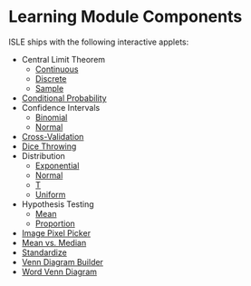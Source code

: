 # Learning Module Components

ISLE ships with the following interactive applets:

* Central Limit Theorem
	* [Continuous](https://isle.heinz.cmu.edu/components/continuous-clt/)
	* [Discrete](https://isle.heinz.cmu.edu/components/discrete-clt/)
	* [Sample](https://isle.heinz.cmu.edu/components/sample-clt/)
* [Conditional Probability](https://isle.heinz.cmu.edu/components/conditional-probability/)
* Confidence Intervals
	* [Binomial](https://isle.heinz.cmu.edu/components/confidence-coverage-binomial)
	* [Normal](https://isle.heinz.cmu.edu/components/confidence-coverage-normal)
* [Cross-Validation](https://isle.heinz.cmu.edu/components/cross-validation/)
* [Dice Throwing](https://isle.heinz.cmu.edu/components/dice-throwing/)
* Distribution
	* [Exponential](https://isle.heinz.cmu.edu/components/exponential-distribution/)
	* [Normal](https://isle.heinz.cmu.edu/components/normal-distribution/)
	* [T](https://isle.heinz.cmu.edu/components/t-distribution/)
	* [Uniform](https://isle.heinz.cmu.edu/components/uniform-distribution/)
* Hypothesis Testing 
	* [Mean](https://isle.heinz.cmu.edu/components/mean-test/)
	* [Proportion](https://isle.heinz.cmu.edu/components/proportion-test/)
* [Image Pixel Picker](https://isle.heinz.cmu.edu/components/image-pixel-picker/)
* [Mean vs. Median](https://isle.heinz.cmu.edu/components/mean-vs-median/)
* [Standardize](https://isle.heinz.cmu.edu/components/standardize/)
* [Venn Diagram Builder](https://isle.heinz.cmu.edu/components/venn-diagram/)
* [Word Venn Diagram](https://isle.heinz.cmu.edu/components/word-venn-diagram/)

